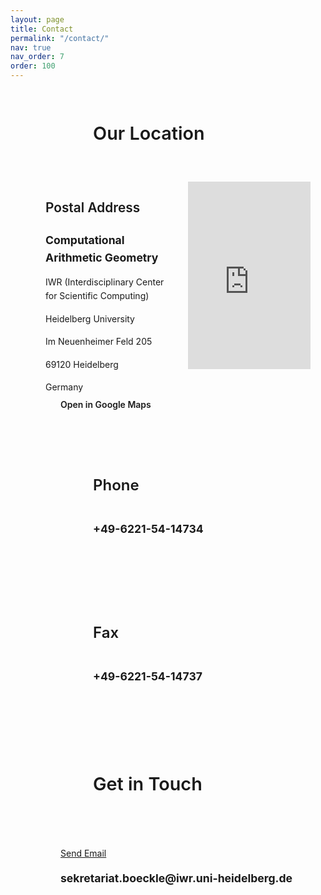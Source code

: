 ```yaml
---
layout: page
title: Contact
permalink: "/contact/"
nav: true
nav_order: 7
order: 100
---
```

<div class="contact-sections">
  <div class="location-section mt-5">
  <div class="location-container">
    <div class="location-header">
      <div class="location-icon">
        <i class="fas fa-map-marker-alt" aria-hidden="true"></i>
      </div>
      <h3 class="translatable-content" data-translation-key="contact.our_location">Our Location</h3>
    </div>
    <div class="location-content">
      <div class="address-info">
        <h4 class="translatable-content" data-translation-key="contact.postal_address">Postal Address</h4>
        <div class="address-block">
          <p><strong>Computational Arithmetic Geometry</strong></p>
          <p>IWR (Interdisciplinary Center for Scientific Computing)</p>
          <p>Heidelberg University</p>
          <p>Im Neuenheimer Feld 205</p>
          <p>69120 Heidelberg</p>
          <p>Germany</p>
        </div>
        <div class="map-actions mt-3">
          <a href="https://maps.google.com/?q=Im+Neuenheimer+Feld+205,+69120+Heidelberg,+Germany"
             target="_blank"
             rel="noopener"
             class="btn btn-outline-primary map-btn">
            <i class="fas fa-external-link-alt me-2" aria-hidden="true"></i><span class="translatable-content" data-translation-key="contact.open_in_google_maps">Open in Google Maps</span>
          </a>
        </div>
      </div>
      <div class="map-wrapper">
        <iframe
          width="100%"
          height="300"
          style="border:0; border-radius: var(--radius-lg);"
          loading="lazy"
          allowfullscreen
          title="Map showing the location of AG Computational Arithmetic Geometry at Heidelberg University"
          src="https://www.google.com/maps/embed/v1/place?q=Im+Neuenheimer+Feld+205,+69120+Heidelberg,+Germany&key=AIzaSyBFw0Qbyq9zTFTd-tUY6dZWTgaQzuU17R8">
        </iframe>
      </div>
    </div>
  </div>
</div>

<div class="contact-container mt-5">
  <div class="contact-card">
    <div class="contact-icon">
      <i class="fas fa-phone" aria-hidden="true"></i>
    </div>
    <div class="contact-content">
      <h3 class="translatable-content" data-translation-key="contact.phone">Phone</h3>
      <div class="contact-detail">
        <p><strong>+49-6221-54-14734</strong></p>
      </div>
    </div>
  </div>

  <div class="contact-card">
    <div class="contact-icon">
      <i class="fas fa-fax" aria-hidden="true"></i>
    </div>
    <div class="contact-content">
      <h3 class="translatable-content" data-translation-key="contact.fax">Fax</h3>
      <div class="contact-detail">
        <p><strong>+49-6221-54-14737</strong></p>
      </div>
    </div>
  </div>
</div>

<div class="contact-form-section mt-5">
  <div class="form-container">
    <div class="form-header">
      <div class="form-icon">
        <i class="fas fa-envelope" aria-hidden="true"></i>
      </div>
      <h3 class="translatable-content" data-translation-key="contact.send_message">Get in Touch</h3>
    </div>
    <div class="form-content">
      <div class="email-info">
        <div class="contact-options">
          <div class="contact-buttons" style="display: inline-block; margin-right: 1rem; vertical-align: middle;">
            <a href="mailto:sekretariat.boeckle@iwr.uni-heidelberg.de" class="btn btn-outline-primary">
              <i class="fas fa-envelope me-2" aria-hidden="true"></i>Send Email
            </a>
          </div>
          <div class="contact-detail" style="display: inline-block; vertical-align: middle;">
            <p><a href="mailto:sekretariat.boeckle@iwr.uni-heidelberg.de" class="email-link"><strong>sekretariat.boeckle@iwr.uni-heidelberg.de</strong></a></p>
          </div>
        </div>
      </div>
    </div>

  </div>
</div>
</div>

<style>
/* Contact Sections - Full Screen Layout */
.contact-sections {
  width: 100%;
  margin: 0;
  padding-left: 1rem;
  padding-right: 1rem;
}

.contact-intro {
  text-align: center;
  max-width: 800px;
  margin: 0 auto 3rem;
  padding: 2rem;
  background: linear-gradient(135deg, var(--bg-primary) 0%, var(--bg-secondary) 100%);
  border-radius: var(--radius-lg);
  border: 1px solid var(--border-color);
  box-shadow: var(--shadow-sm);
}

.contact-intro h2 {
  color: var(--text-primary);
  font-size: 2.5rem;
  font-weight: 700;
  margin-bottom: 1rem;
  background: linear-gradient(135deg, var(--primary) 0%, var(--heidelberg-red) 100%);
  -webkit-background-clip: text;
  -webkit-text-fill-color: transparent;
  background-clip: text;
}

.contact-intro .lead {
  font-size: 1.25rem;
  color: var(--text-secondary);
  line-height: 1.6;
}

.contact-container {
  width: 100%;
  margin: 0;
  display: grid;
  grid-template-columns: repeat(auto-fit, minmax(450px, 1fr));
  gap: 2rem;
  margin-bottom: 3rem;
}

.contact-card {
  display: flex;
  align-items: flex-start;
  gap: 1.5rem;
  padding: 2rem;
  background: var(--bg-primary);
  border: 1px solid var(--border-color);
  border-radius: var(--radius-lg);
  box-shadow: var(--shadow-sm);
  transition: all var(--transition-base);
}

.contact-card:hover {
  transform: translateY(-4px);
  box-shadow: var(--shadow-md);
  border-color: var(--primary);
}

.contact-icon {
  width: 60px;
  height: 60px;
  background: linear-gradient(135deg, var(--primary) 0%, var(--heidelberg-red) 100%);
  color: white !important;
  border-radius: 50%;
  display: flex;
  align-items: center;
  justify-content: center;
  font-size: 1.25rem;
  flex-shrink: 0;
  box-shadow: var(--shadow-sm);
  transition: all var(--transition-base);
}

.contact-card:hover .contact-icon {
  transform: scale(1.1);
  box-shadow: var(--shadow-md);
}

.contact-content {
  flex-grow: 1;
}

.contact-content h3 {
  color: var(--text-primary);
  font-size: 1.5rem;
  font-weight: 600;
  margin-bottom: 1rem;
  padding-bottom: 0.5rem;
  border-bottom: 2px solid var(--primary);
  display: inline-block;
}

.address-block p {
  color: var(--text-secondary);
  line-height: 1.6;
  margin-bottom: 0.5rem;
}

.address-block p:first-child {
  color: var(--text-primary);
  font-weight: 600;
  font-size: 1.1rem;
}

.contact-detail p {
  color: var(--text-secondary);
  line-height: 1.6;
  margin-bottom: 0.5rem;
  font-size: 1.1rem;
}

.contact-detail small {
  font-size: 0.9rem;
}

.email-link {
  color: var(--primary);
  text-decoration: none;
  transition: all var(--transition-base);
  border-bottom: 1px solid transparent;
}

.email-link:hover {
  color: var(--heidelberg-red);
  border-bottom-color: var(--heidelberg-red);
  text-decoration: none;
}

.email-link:focus {
  outline: 2px solid var(--primary);
  outline-offset: 2px;
  border-radius: 4px;
}

.location-section {
  width: 100%;
  margin: 0;
}

.location-container {
  background: var(--bg-primary);
  padding: 2.5rem;
  border-radius: var(--radius-lg);
  border: 1px solid var(--border-color);
  box-shadow: var(--shadow-sm);
  transition: all var(--transition-base);
}

.location-container:hover {
  box-shadow: var(--shadow-md);
  border-color: var(--primary);
}

.location-header {
  display: flex;
  align-items: center;
  gap: 1rem;
  margin-bottom: 2rem;
  padding-bottom: 1rem;
  border-bottom: 2px solid var(--primary);
}

.location-icon {
  width: 60px;
  height: 60px;
  background: linear-gradient(135deg, var(--primary) 0%, var(--heidelberg-red) 100%);
  color: white !important;
  border-radius: 50%;
  display: flex;
  align-items: center;
  justify-content: center;
  font-size: 1.25rem;
  box-shadow: var(--shadow-sm);
  transition: all var(--transition-base);
}

.location-container:hover .location-icon {
  transform: scale(1.1);
  box-shadow: var(--shadow-md);
}

.location-header h3 {
  color: var(--text-primary);
  font-size: 1.8rem;
  font-weight: 600;
  margin: 0;
}

.location-content {
  display: grid;
  grid-template-columns: 1fr 1fr;
  gap: 2rem;
  align-items: start;
}

.address-info h4 {
  color: var(--text-primary);
  font-size: 1.3rem;
  font-weight: 600;
  margin-bottom: 1rem;
  padding-bottom: 0.5rem;
  border-bottom: 1px solid var(--border-color);
}

.map-wrapper {
  position: relative;
  overflow: hidden;
  border-radius: var(--radius-lg);
  box-shadow: var(--shadow-sm);
  background: var(--bg-secondary);
  border: 1px solid var(--border-color);
}

.map-actions .btn {
  padding: 0.75rem 1.5rem;
  font-weight: 600;
  border-radius: var(--radius-lg);
  transition: all var(--transition-base);
}

.map-actions .btn:hover {
  transform: translateY(-2px);
  box-shadow: var(--shadow-md);
}

/* Match theme for map button - outline style for better visibility */
.map-actions .map-btn {
  background: transparent !important;
  color: var(--primary) !important;
  border: 2px solid var(--primary) !important;
  font-weight: 600 !important;
  text-decoration: none !important;
  transition: all var(--transition-base) !important;
}

.map-actions .map-btn:hover {
  background: var(--primary) !important;
  color: var(--primary-text) !important;
  border-color: var(--primary) !important;
  transform: translateY(-2px) !important;
  box-shadow: var(--shadow-md) !important;
}

/* Contact Form Styles */
.contact-form-section {
  width: 100%;
  margin: 0;
}

.form-container {
  background: var(--bg-primary);
  padding: 2.5rem;
  border-radius: var(--radius-lg);
  border: 1px solid var(--border-color);
  box-shadow: var(--shadow-sm);
  transition: all var(--transition-base);
}

.form-container:hover {
  box-shadow: var(--shadow-md);
  border-color: var(--primary);
}

.form-header {
  display: flex;
  align-items: center;
  gap: 1rem;
  margin-bottom: 2rem;
  padding-bottom: 1rem;
  border-bottom: 2px solid var(--primary);
}

.form-icon {
  width: 60px;
  height: 60px;
  background: linear-gradient(135deg, var(--primary) 0%, var(--heidelberg-red) 100%);
  color: white !important;
  border-radius: 50%;
  display: flex;
  align-items: center;
  justify-content: center;
  font-size: 1.25rem;
  box-shadow: var(--shadow-sm);
  transition: all var(--transition-base);
}

.form-container:hover .form-icon {
  transform: scale(1.1);
  box-shadow: var(--shadow-md);
}

.form-header h3 {
  color: var(--text-primary);
  font-size: 1.8rem;
  font-weight: 600;
  margin: 0;
}

.form-content {
  display: block;
}

.email-info h4 {
  color: var(--text-primary);
  font-size: 1.3rem;
  font-weight: 600;
  margin-bottom: 1rem;
  padding-bottom: 0.5rem;
  border-bottom: 1px solid var(--border-color);
}

.contact-options {
  background: var(--bg-secondary);
  padding: 1.5rem;
  border-radius: var(--radius-md);
  border: 1px solid var(--border-color);
}

.contact-buttons {
  display: flex;
  align-items: center;
  gap: 1rem;
  flex-wrap: wrap;
}

.contact-divider {
  color: var(--text-muted);
  font-size: 0.9rem;
}

.form-label {
  color: var(--text-secondary);
  font-size: 0.9rem;
  font-style: italic;
}



/* Enhanced dark mode for contact page */
[data-theme="dark"] .location-container,
body.dark-mode .location-container {
  background: linear-gradient(135deg, #111827 0%, #1f2937 100%) !important;
  box-shadow: 0 8px 32px rgba(0, 0, 0, 0.3) !important;
  border: 1px solid #374151 !important;
}

[data-theme="dark"] .contact-card,
body.dark-mode .contact-card {
  background: linear-gradient(135deg, #111827 0%, #1f2937 100%) !important;
  box-shadow: 0 4px 16px rgba(0, 0, 0, 0.2) !important;
  transition: all 0.3s ease !important;
}

[data-theme="dark"] .contact-card:hover,
body.dark-mode .contact-card:hover {
  transform: translateY(-4px) !important;
  box-shadow: 0 8px 24px rgba(248, 113, 113, 0.2) !important;
  border-color: #ff6b6b !important;
}

[data-theme="dark"] .form-container,
body.dark-mode .form-container {
  background: linear-gradient(135deg, #111827 0%, #1f2937 100%) !important;
  box-shadow: 0 8px 32px rgba(0, 0, 0, 0.3) !important;
}

/* Ensure the map button keeps strong contrast in dark mode */
[data-theme="dark"] .map-actions .map-btn,
body.dark-mode .map-actions .map-btn {
  background: transparent !important;
  color: var(--link-color) !important;
  border-color: var(--link-color) !important;
}

[data-theme="dark"] .map-actions .map-btn:hover,
body.dark-mode .map-actions .map-btn:hover {
  background: var(--primary) !important;
  color: var(--primary-text) !important;
  border-color: var(--primary) !important;
}

[data-theme="dark"] .form-container:hover,
body.dark-mode .form-container:hover {
  box-shadow: 0 12px 40px rgba(248, 113, 113, 0.15) !important;
}



/* Responsive adjustments */
@media (max-width: 768px) {
  .contact-sections {
    padding-left: 0.5rem;
    padding-right: 0.5rem;
  }

  .contact-intro h2 {
    font-size: 2rem;
  }

  .contact-intro .lead {
    font-size: 1.1rem;
  }

  .contact-container {
    grid-template-columns: 1fr;
    gap: 1.5rem;
  }
  
  .contact-card {
    flex-direction: column;
    text-align: center;
    gap: 1rem;
    padding: 1.5rem;
  }
  
  .contact-card:hover {
    transform: translateY(-2px);
  }
  
  .contact-icon {
    width: 50px;
    height: 50px;
    font-size: 1.25rem;
  }
  
  .contact-content h3 {
    font-size: 1.3rem;
  }
  
  .location-container {
    padding: 1.5rem;
  }
  
  .location-header h3 {
    font-size: 1.5rem;
  }
  
  .location-content {
    grid-template-columns: 1fr;
    gap: 1.5rem;
  }
  
  .form-container {
    padding: 1.5rem;
  }
  
  .form-header h3 {
    font-size: 1.5rem;
  }
  
  .form-content {
    display: block;
  }
}

@media (max-width: 480px) {
  .contact-sections {
    padding-left: 0.25rem;
    padding-right: 0.25rem;
  }

  .contact-card {
    padding: 1rem;
  }

  .contact-icon {
    width: 40px;
    height: 40px;
    font-size: 1rem;
  }

  .contact-content h3 {
    font-size: 1.2rem;
  }

  .location-container {
    padding: 1rem;
  }

  .form-container {
    padding: 1rem;
  }

  .form-header h3 {
    font-size: 1.3rem;
  }
}
</style> 